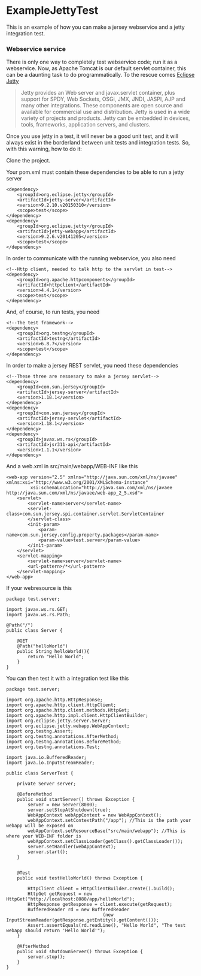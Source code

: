 # ExampleJettyTest

This is an example of how you can make a jersey webservice and a jetty integration test.

### Webservice service

There is only one way to completely test webservice code; run it as a webservice. Now, as Apache Tomcat is our default
 servlet container, this can be a daunting task to do programmatically. To the rescue comes [Eclipse Jetty](https://eclipse.org/jetty/)

> Jetty provides an Web server and javax.servlet container, plus support for SPDY, Web Sockets, OSGi, JMX, JNDI, JASPI, AJP and many other integrations. These components are open source and available for commercial use and distribution. Jetty is used in a wide variety of projects and products. Jetty can be embedded in devices, tools, frameworks, application servers, and clusters.

Once you use jetty in a test, it will never be a good unit test, and it will always exist in the borderland between
unit tests and integration tests. So, with this warning, how to do it:

Clone the  project.

Your pom.xml must contain these dependencies to be able to run a jetty server

    <dependency>
        <groupId>org.eclipse.jetty</groupId>
        <artifactId>jetty-server</artifactId>
        <version>9.2.10.v20150310</version>
        <scope>test</scope>
    </dependency>
    <dependency>
        <groupId>org.eclipse.jetty</groupId>
        <artifactId>jetty-webapp</artifactId>
        <version>9.2.6.v20141205</version>
        <scope>test</scope>
    </dependency>

In order to communicate with the running webservice, you also need

    <!--Http client, needed to talk http to the servlet in test-->
    <dependency>
        <groupId>org.apache.httpcomponents</groupId>
        <artifactId>httpclient</artifactId>
        <version>4.4.1</version>
        <scope>test</scope>
    </dependency>

And, of course, to run tests, you need

    <!--The test framework-->
    <dependency>
        <groupId>org.testng</groupId>
        <artifactId>testng</artifactId>
        <version>6.8.7</version>
        <scope>test</scope>
    </dependency>

In order to make a jersey REST servlet, you need these dependencies

    <!--These three are nessesary to make a jersey servlet-->
    <dependency>
        <groupId>com.sun.jersey</groupId>
        <artifactId>jersey-server</artifactId>
        <version>1.18.1</version>
    </dependency>
    <dependency>
        <groupId>com.sun.jersey</groupId>
        <artifactId>jersey-servlet</artifactId>
        <version>1.18.1</version>
    </dependency>
    <dependency>
        <groupId>javax.ws.rs</groupId>
        <artifactId>jsr311-api</artifactId>
        <version>1.1.1</version>
    </dependency>

And a web.xml in src/main/webapp/WEB-INF like this

    <web-app version="2.5" xmlns="http://java.sun.com/xml/ns/javaee" xmlns:xsi="http://www.w3.org/2001/XMLSchema-instance"
             xsi:schemaLocation="http://java.sun.com/xml/ns/javaee http://java.sun.com/xml/ns/javaee/web-app_2_5.xsd">
        <servlet>
            <servlet-name>server</servlet-name>
            <servlet-class>com.sun.jersey.spi.container.servlet.ServletContainer
            </servlet-class>
            <init-param>
                <param-name>com.sun.jersey.config.property.packages</param-name>
                <param-value>test.server</param-value>
            </init-param>
        </servlet>
        <servlet-mapping>
            <servlet-name>server</servlet-name>
            <url-pattern>/*</url-pattern>
        </servlet-mapping>
    </web-app>

If your webresource is this

    package test.server;

    import javax.ws.rs.GET;
    import javax.ws.rs.Path;

    @Path("/")
    public class Server {

        @GET
        @Path("helloWorld")
        public String helloWorld(){
            return "Hello World";
        }
    }


You can then test it with a integration test like this

    package test.server;

    import org.apache.http.HttpResponse;
    import org.apache.http.client.HttpClient;
    import org.apache.http.client.methods.HttpGet;
    import org.apache.http.impl.client.HttpClientBuilder;
    import org.eclipse.jetty.server.Server;
    import org.eclipse.jetty.webapp.WebAppContext;
    import org.testng.Assert;
    import org.testng.annotations.AfterMethod;
    import org.testng.annotations.BeforeMethod;
    import org.testng.annotations.Test;

    import java.io.BufferedReader;
    import java.io.InputStreamReader;

    public class ServerTest {

        private Server server;

        @BeforeMethod
        public void startServer() throws Exception {
            server = new Server(8080);
            server.setStopAtShutdown(true);
            WebAppContext webAppContext = new WebAppContext();
            webAppContext.setContextPath("/app"); //This is the path your webapp will be exposed on
            webAppContext.setResourceBase("src/main/webapp"); //This is where your WEB-INF folder is
            webAppContext.setClassLoader(getClass().getClassLoader());
            server.setHandler(webAppContext);
            server.start();
        }


        @Test
        public void testHelloWorld() throws Exception {

            HttpClient client = HttpClientBuilder.create().build();
            HttpGet getRequest = new HttpGet("http://localhost:8080/app/helloWorld");
            HttpResponse getResponse = client.execute(getRequest);
            BufferedReader rd = new BufferedReader
                                        (new InputStreamReader(getResponse.getEntity().getContent()));
            Assert.assertEquals(rd.readLine(), "Hello World", "The test webapp should return 'Hello World'");
        }

        @AfterMethod
        public void shutdownServer() throws Exception {
            server.stop();
        }
    }

